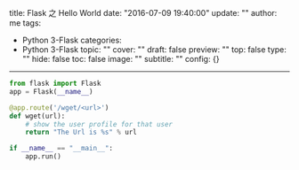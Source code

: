 title: Flask 之 Hello World
date: "2016-07-09 19:40:00"
update: ""
author: me
tags:
- Python 3-Flask
categories:
- Python 3-Flask
topic: ""
cover: ""
draft: false
preview: ""
top: false
type: ""
hide: false
toc: false
image: ""
subtitle: ""
config: {}


---



```python   
from flask import Flask
app = Flask(__name__)

@app.route('/wget/<url>')
def wget(url):
    # show the user profile for that user
    return "The Url is %s" % url

if __name__ == "__main__":
    app.run()
```
